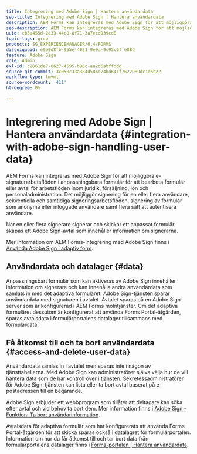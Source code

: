 ```yaml
---
title: Integrering med Adobe Sign | Hantera användardata
seo-title: Integrering med Adobe Sign | Hantera användardata
description: AEM Forms kan integreras med Adobe Sign för att möjliggöra e-signaturarbetsflöden i anpassningsbara formulär för att bearbeta formulär eller avtal för arbetsflöden inom juridik, försäljning, lön och personaladministration. Gå ett steg längre när det gäller användardata, datalager samt få tillgång till och ta bort användardata.
seo-description: AEM Forms kan integreras med Adobe Sign för att möjliggöra e-signaturarbetsflöden i anpassningsbara formulär för att bearbeta formulär eller avtal för arbetsflöden inom juridik, försäljning, lön och personaladministration. Gå ett steg längre när det gäller användardata, datalager samt få tillgång till och ta bort användardata.
uuid: cb3a455d-2e33-44c8-8f71-3a7ecd939cd8
topic-tags: grdp
products: SG_EXPERIENCEMANAGER/6.4/FORMS
discoiquuid: e9e0d8fb-955e-4021-9e9a-9c95c6ffe88d
feature: Adobe Sign
role: Admin
exl-id: c2061de7-8627-4595-b96c-aa2d6abffddd
source-git-commit: 3c050c33a384d586d74bd641f7622989dc1d6b22
workflow-type: tm+mt
source-wordcount: '411'
ht-degree: 0%

---
```


# Integrering med Adobe Sign | Hantera användardata {#integration-with-adobe-sign-handling-user-data}

AEM Forms kan integreras med Adobe Sign för att möjliggöra e-signaturarbetsflöden i anpassningsbara formulär för att bearbeta formulär eller avtal för arbetsflöden inom juridik, försäljning, lön och personaladministration. Det möjliggör signering för en eller flera användare, sekventiella och samtidiga signeringsarbetsflöden, signering av formulär som anonyma eller inloggade användare samt flera sätt att autentisera användare.

När en eller flera signerare signerar och skickar ett anpassat formulär skapas ett Adobe Sign-avtal som innehåller information om signerarna.

Mer information om AEM Forms-integrering med Adobe Sign finns i [Använda Adobe Sign i adaptiv form](/help/forms/using/working-with-adobe-sign.md).

## Användardata och datalager {#data}

Anpassningsbart formulär som kan aktiveras av Adobe Sign innehåller information om signerare och kan innehålla andra användardata som samlats in med det adaptiva formuläret. Adobe Sign-tjänsten sparar användardata med signaturen i avtalet. Avtalet sparas på en Adobe Sign-server som är konfigurerad i AEM Forms molntjänster. Om det adaptiva formuläret dessutom är konfigurerat att använda Forms Portal-åtgärden, sparas avtalsdata i formulärportalens datalager tillsammans med formulärdata.

## Få åtkomst till och ta bort användardata {#access-and-delete-user-data}

Användardata samlas in i avtalet men sparas inte i någon av tjänsttabellerna. Med Adobe Sign kan administratörer själva välja hur de vill hantera data som de har kontroll över i tjänsten. Sekretessadministratörer för Adobe Sign-tjänsten kan lista eller ta bort avtal baserat på e-postadressen till en begärande.

Adobe Sign erbjuder ett webbprogram som tillåter att deltagare kan söka efter avtal och vid behov ta bort dem. Mer information finns i [Adobe Sign - Funktion: Ta bort användarinformation](https://helpx.adobe.com/sign/help/adobesign_gdpr_user_deletion.html).

Avtalsdata för adaptiva formulär som har konfigurerats att använda Forms Portal-åtgärden för att skicka sparas också i datalagret för formulärportalen. Information om hur du får åtkomst till och tar bort data från formulärportalens datalager finns i [Forms-portalen | Hantera användardata](/help/forms/using/forms-portal-handling-user-data.md).
